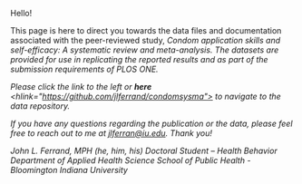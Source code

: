 Hello!

This page is here to direct you towards the data files and documentation associated with the peer-reviewed study, <i>Condom application skills and self-efficacy: A systematic review and meta-analysis<i>. The datasets are provided for use in replicating the reported results and as part of the submission requirements of PLOS ONE.
  
Please click the link to the left or <b>here</b> <hlink="https://github.com/jlferrand/condomsysma"> to navigate to the data repository.
  
If you have any questions regarding the publication or the data, please feel free to reach out to me at jlferran@iu.edu. Thank you!

John L. Ferrand, MPH (he, him, his)
Doctoral Student – Health Behavior
Department of Applied Health Science
School of Public Health - Bloomington
Indiana University
